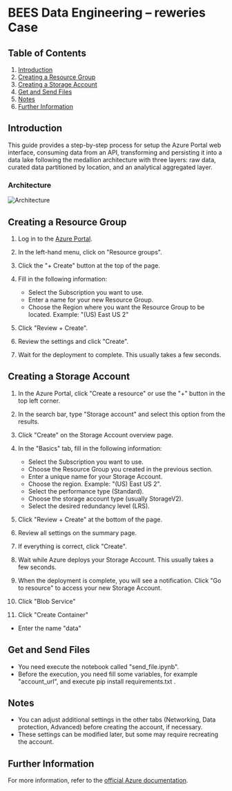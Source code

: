# BEES Data Engineering – reweries Case
 
## Table of Contents 
 
1. [Introduction](#introduction) 
2. [Creating a Resource Group](#creating-a-resource-group)
3. [Creating a Storage Account](#creating-a-storage-account) 
4. [Get and Send Files](#get-and-send-files) 
5. [Notes](#notes) 
6. [Further Information](#further-information) 
 
## Introduction 
 
This guide provides a step-by-step process for setup  the Azure Portal web interface,  consuming data from an API,  transforming and persisting it
into a data lake following the medallion architecture with three layers: raw data, curated data
partitioned by location, and an analytical aggregated layer. 

###  Architecture


<img src="\src\img\Architecture.png" alt="Architecture">

## Creating a Resource Group 
 
1. Log in to the [Azure Portal](https://portal.azure.com). 
 
2. In the left-hand menu, click on "Resource groups". 
 
3. Click the "+ Create" button at the top of the page. 
 
4. Fill in the following information: 
   - Select the Subscription you want to use. 
   - Enter a name for your new Resource Group. 
   - Choose the Region where you want the Resource Group to be located. Example: "(US) East US 2"
 
5. Click "Review + Create". 
 
6. Review the settings and click "Create". 
 
7. Wait for the deployment to complete. This usually takes a few seconds. 
 
## Creating a Storage Account 
 
1. In the Azure Portal, click "Create a resource" or use the "+" button in the top left corner. 
 
2. In the search bar, type "Storage account" and select this option from the results. 
 
3. Click "Create" on the Storage Account overview page. 
 
4. In the "Basics" tab, fill in the following information: 
   - Select the Subscription you want to use. 
   - Choose the Resource Group you created in the previous section. 
   - Enter a unique name for your Storage Account. 
   - Choose the region. Example: "(US) East US 2". 
   - Select the performance type (Standard). 
   - Choose the storage account type (usually StorageV2). 
   - Select the desired redundancy level (LRS). 
 
5. Click "Review + Create" at the bottom of the page. 
 
6. Review all settings on the summary page. 
 
7. If everything is correct, click "Create". 
 
8. Wait while Azure deploys your Storage Account. This usually takes a few seconds. 
 
9. When the deployment is complete, you will see a notification. Click "Go to resource" to access your new Storage Account. 

10. Click "Blob Service"

11. Click "Create Container"
- Enter the name "data"


## Get and Send Files 
 
- You need execute the notebook called "send_file.ipynb". 
- Before the execution, you need fill some variables, for example "account_url", and execute pip install requirements.txt .
 
## Notes 
 
- You can adjust additional settings in the other tabs (Networking, Data protection, Advanced) before creating the account, if necessary. 
- These settings can be modified later, but some may require recreating the account. 
 
## Further Information 
 
For more information, refer to the [official Azure documentation](https://docs.microsoft.com/en-us/azure/storage/common/storage-account-create). 
